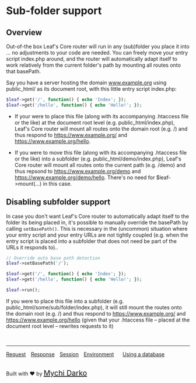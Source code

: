 # Sub-folder support
## Overview
Out-of-the box Leaf's Core router will run in any (sub)folder you place it into … no adjustments to your code are needed. You can freely move your entry script index.php around, and the router will automatically adapt itself to work relatively from the current folder's path by mounting all routes onto that basePath.

Say you have a server hosting the domain www.example.org using public_html/ as its document root, with this little entry script index.php:

```php
$leaf->get('/', function() { echo 'Index'; });
$leaf->get('/hello', function() { echo 'Hello!'; });
```
- If your were to place this file (along with its accompanying .htaccess file or the like) at the document root level (e.g. public_html/index.php), Leaf's Core router will mount all routes onto the domain root (e.g. /) and thus respond to https://www.example.org/ and https://www.example.org/hello.

- If you were to move this file (along with its accompanying .htaccess file or the like) into a subfolder (e.g. public_html/demo/index.php), Leaf's Core router will mount all routes onto the current path (e.g. /demo) and thus repsond to https://www.example.org/demo and https://www.example.org/demo/hello. There's no need for $leaf->mount(…) in this case.


## Disabling subfolder support
In case you don't want Leaf's Core router to automatically adapt itself to the folder its being placed in, it's possible to manually override the basePath by calling `setBasePath()`. This is necessary in the (uncommon) situation where your entry script and your entry URLs are not tightly coupled (e.g. when the entry script is placed into a subfolder that does not need be part of the URLs it responds to)..

```php
// Override auto base path detection
$leaf->setBasePath('/');

$leaf->get('/', function() { echo 'Index'; });
$leaf->get('/hello', function() { echo 'Hello!'; });

$leaf->run();
```
If you were to place this file into a subfolder (e.g. public_html/some/sub/folder/index.php), it will still mount the routes onto the domain root (e.g. /) and thus respond to https://www.example.org/ and https://www.example.org/hello (given that your .htaccess file – placed at the document root level – rewrites requests to it)

<br>
<hr>

<a href="#/leaf/v/2.0/http/request" style="margin: 0px">Request</a>
<a href="#/leaf/v/2.0/http/response" style="margin: 0px 10px;">Response</a>
<a href="#/leaf/v/2.0/http/session" style="margin: 0px; 10px;">Session</a>
<a href="#/leaf/v/2.0/environment" style="margin: 0px 10px;">Environment</a>
<a href="#/leaf/v/2.0/database" style="margin: 0px 10px;">Using a database</a>

<br>
Built with ❤ by <a href="https://mychi.netlify.app" style="font-size: 20px; color: #111;" target="_blank">Mychi Darko</a>
